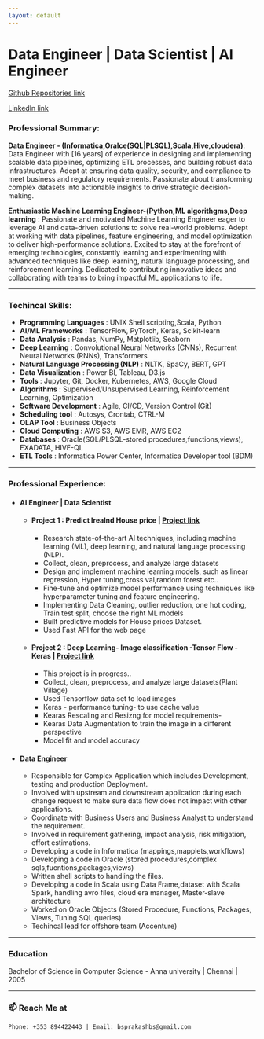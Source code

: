 ```yaml
---
layout: default
---
```


# Data Engineer | Data Scientist | AI Engineer

[Github Repositories link](https://github.com/bsprakashbs)

[Linkedln link](https://www.linkedin.com/in/prakash-bhavani-selvaraj-523a8a188/)

### Professional Summary:
**Data Engineer - (Informatica,Oralce(SQL|PLSQL),Scala,Hive,cloudera)**: 
Data Engineer with [16 years] of experience in designing and implementing scalable data pipelines, optimizing ETL processes, and building robust data infrastructures. Adept at ensuring data quality, security, and compliance to meet business and regulatory requirements. Passionate about transforming complex datasets into actionable insights to drive strategic decision-making.

**Enthusiastic Machine Learning Engineer-(Python,ML algorithgms,Deep learning** : 
Passionate and motivated Machine Learning Engineer eager to leverage AI and data-driven solutions to solve real-world problems. Adept at working with data pipelines, feature engineering, and model optimization to deliver high-performance solutions. Excited to stay at the forefront of emerging technologies, constantly learning and experimenting with advanced techniques like deep learning, natural language processing, and reinforcement learning. Dedicated to contributing innovative ideas and collaborating with teams to bring impactful ML applications to life.
* * *
### Techincal Skills:

*   **Programming Languages** : UNIX Shell scripting,Scala, Python
*   **AI/ML Frameworks** : TensorFlow, PyTorch, Keras, Scikit-learn
*   **Data Analysis** : Pandas, NumPy, Matplotlib, Seaborn
*   **Deep Learning** : Convolutional Neural Networks (CNNs), Recurrent Neural Networks (RNNs), Transformers
*   **Natural Language Processing (NLP)** : NLTK, SpaCy, BERT, GPT
*   **Data Visualization** : Power BI, Tableau, D3.js
*   **Tools** : Jupyter, Git, Docker, Kubernetes, AWS, Google Cloud
*   **Algorithms** : Supervised/Unsupervised Learning, Reinforcement Learning, Optimization
*   **Software Development** : Agile, CI/CD, Version Control (Git)
*   **Scheduling tool** : Autosys, Crontab, CTRL-M
*   **OLAP Tool** : Business Objects
*   **Cloud Computing** : AWS S3, AWS EMR, AWS EC2
*   **Databases** : Oracle(SQL/PLSQL-stored procedures,functions,views), EXADATA, HIVE-QL 
*   **ETL Tools** : Informatica Power Center, Informatica Developer tool (BDM)
  
 * * *
 
### Professional Experience:
- #### AI Engineer | Data Scientist 
  - ####  Project 1 :  Predict Irealnd House price | [Project link](https://github.com/bsprakashbs/DataScience_Projects)
  
    - Research state-of-the-art AI techniques, including machine learning (ML), deep learning, and natural language processing (NLP).
    - Collect, clean, preprocess, and analyze large datasets
    - Design and implement machine learning models, such as  linear regression, Hyper tuning,cross val,random forest etc..
    - Fine-tune and optimize model performance using techniques like hyperparameter tuning and feature engineering.
    - Implementing Data Cleaning, outlier reduction, one hot coding, Train test split, choose the right ML models
    - Built predictive models for House prices Dataset.
    - Used Fast API for the web page
 
  - ####  Project 2 : Deep Learning- Image classification -Tensor Flow -Keras | [Project link](https://github.com/bsprakashbs/Deep_Learning_Plant_village)
  
    - This project is in progress..
    - Collect, clean, preprocess, and analyze large datasets(Plant Village)
    - Used Tensorflow data set  to load images
    - Keras - performance tuning- to use cache value
    - Kearas Rescaling and Resizng for model requirements-
    - Kearas Data Augmentation to train the image in a different perspective
    - Model fit and model accuracy
    
- #### Data Engineer
  - Responsible for Complex Application which includes Development, testing and production Deployment.
  - Involved with upstream and downstream application during each change request to make sure data flow does not impact with other applications.
  - Coordinate with Business Users and Business Analyst to understand the requirement.
  - Involved in requirement gathering, impact analysis, risk mitigation, effort estimations.
  - Developing a code in Informatica (mappings,mapplets,workflows)
  - Developing a code in Oracle (stored procedures,complex sqls,fucntions,packages,views)
  - Written shell scripts to handling the files.
  - Developing a code in Scala using Data Frame,dataset with Scala Spark, handling avro files, cloud era manager, Master-slave architecture
  - Worked on Oracle Objects (Stored Procedure, Functions, Packages, Views, Tuning SQL queries)
  - Techincal lead for offshore team (Accenture)
  
* * *
### Education
Bachelor of Science in Computer Science - Anna university | Chennai | 2005        
* * *

###  📫 Reach Me at
```
Phone: +353 894422443 | Email: bsprakashbs@gmail.com
```

